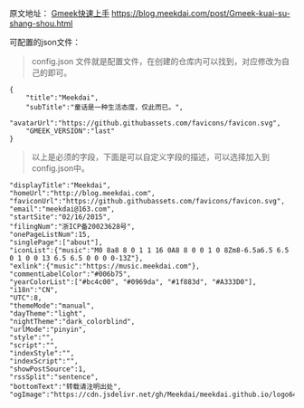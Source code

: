 原文地址：
 [Gmeek快速上手](https://sspai.com/u/hvvlsjqb/updates)
<https://blog.meekdai.com/post/Gmeek-kuai-su-shang-shou.html>

可配置的json文件：
> config.json 文件就是配置文件，在创建的仓库内可以找到，对应修改为自己的即可。

```
{
    "title":"Meekdai", 
    "subTitle":"童话是一种生活态度，仅此而已。", 
    "avatarUrl":"https://github.githubassets.com/favicons/favicon.svg", 
    "GMEEK_VERSION":"last"
}
```
> 以上是必须的字段，下面是可以自定义字段的描述，可以选择加入到config.json中。

```
"displayTitle":"Meekdai", 
"homeUrl":"http://blog.meekdai.com", 
"faviconUrl":"https://github.githubassets.com/favicons/favicon.svg", 
"email":"meekdai@163.com", 
"startSite":"02/16/2015", 
"filingNum":"浙ICP备20023628号", 
"onePageListNum":15, 
"singlePage":["about"], 
"iconList":{"music":"M0 8a8 8 0 1 1 16 0A8 8 0 0 1 0 8Zm8-6.5a6.5 6.5 0 1 0 0 13 6.5 6.5 0 0 0 0-13Z"}, 
"exlink":{"music":"https://music.meekdai.com"}, 
"commentLabelColor":"#006b75", 
"yearColorList":["#bc4c00", "#0969da", "#1f883d", "#A333D0"], 
"i18n":"CN", 
"UTC":8, 
"themeMode":"manual", 
"dayTheme":"light", 
"nightTheme":"dark_colorblind", 
"urlMode":"pinyin", 
"style":"", 
"script":"", 
"indexStyle":"", 
"indexScript":"", 
"showPostSource":1, 
"rssSplit":"sentence", 
"bottomText":"转载请注明出处", 
"ogImage":"https://cdn.jsdelivr.net/gh/Meekdai/meekdai.github.io/logo64.jpg", 
```